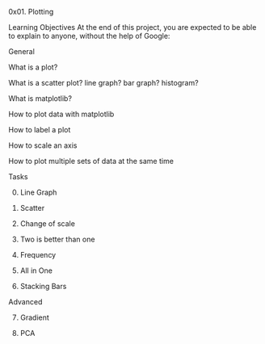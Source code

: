 0x01. Plotting

Learning Objectives
At the end of this project, you are expected to be able to explain to anyone, without the help of Google:

General

What is a plot?

What is a scatter plot? line graph? bar graph? histogram?

What is matplotlib?

How to plot data with matplotlib

How to label a plot

How to scale an axis

How to plot multiple sets of data at the same time

Tasks

0. Line Graph

1. Scatter

2. Change of scale

3. Two is better than one

4. Frequency

5. All in One

6. Stacking Bars

Advanced

7. Gradient

8. PCA
